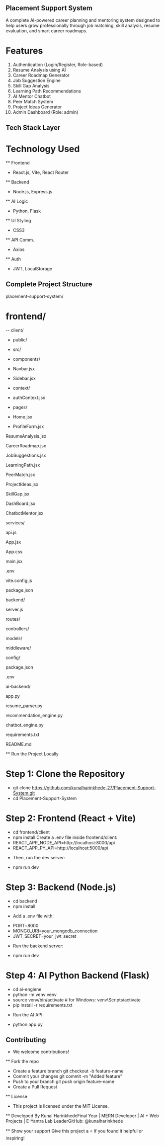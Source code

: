 ## Placement Support System

A complete AI-powered career planning and mentoring system designed to help users grow professionally through job matching, skill analysis, resume evaluation, and smart career roadmaps.

# Features

1. Authentication (Login/Register, Role-based)
2. Resume Analysis using AI
3. Career Roadmap Generator
4. Job Suggestion Engine
5. Skill Gap Analysis
6. Learning Path Recommendations
7. AI Mentor Chatbot
8. Peer Match System
9. Project Ideas Generator
10. Admin Dashboard (Role: admin)

## Tech Stack Layer

# Technology Used

** Frontend
- React.js, Vite, React Router

** Backend
- Node.js, Express.js

** AI Logic
- Python, Flask

** UI Styling
- CSS3

** API Comm.
- Axios

** Auth
- JWT, LocalStorage

## Complete Project Structure

placement-support-system/

# frontend/

-- client/

- public/

- src/

- components/

- Navbar.jsx

- Sidebar.jsx

- context/

- authContext.jsx

- pages/

- Home.jsx

- ProfileForm.jsx

ResumeAnalysis.jsx

CareerRoadmap.jsx

JobSuggestions.jsx

LearningPath.jsx

PeerMatch.jsx

ProjectIdeas.jsx

SkillGap.jsx

DashBoard.jsx

ChatbotMentor.jsx

services/

api.js

App.jsx

App.css

main.jsx

.env

vite.config.js

package.json

backend/

server.js

routes/

controllers/

models/

middleware/

config/

package.json

.env

ai-backend/

app.py

resume_parser.py

recommendation_engine.py

chatbot_engine.py

requirements.txt

README.md

** Run the Project Locally

# Step 1: Clone the Repository
- git clone https://github.com/kunalharinkhede-27/Placement-Support-System.git
- cd Placement-Support-System
# Step 2: Frontend (React + Vite)
- cd frontend/client
- npm install
Create a .env file inside frontend/client:
- REACT_APP_NODE_API=http://localhost:8000/api
- REACT_APP_PY_API=http://localhost:5000/api
* Then, run the dev server:
- npm run dev
# Step 3: Backend (Node.js)
- cd backend
- npm install
* Add a .env file with:
- PORT=8000
- MONGO_URI=your_mongodb_connection
- JWT_SECRET=your_jwt_secret
* Run the backend server:
- npm run dev
# Step 4: AI Python Backend (Flask)
- cd ai-engiene
- python -m venv venv
- source venv/bin/activate  # for Windows: venv\Scripts\activate
- pip install -r requirements.txt
* Run the AI API:
- python app.py

## Contributing
- We welcome contributions!

** Fork the repo
- Create a feature branch git checkout -b feature-name
- Commit your changes git commit -m "Added feature"
- Push to your branch git push origin feature-name
- Create a Pull Request

** License
- This project is licensed under the MIT License.

** Developed By
Kunal HarinkhedeFinal Year | MERN Developer | AI + Web Projects | E-Yantra Lab LeaderGitHub: @kunalharinkhede

** Show your support
Give this project a ⭐ if you found it helpful or inspiring!
